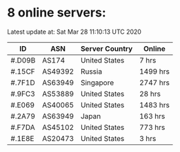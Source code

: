 # 8 online servers:

Latest update at: Sat Mar 28 11:10:13 UTC 2020

| ID | ASN | Server Country | Online |
| -- | --- | -------------- | ------ |
| #.D09B | AS174 | United States | 7 hrs |
| #.15CF | AS49392 | Russia | 1499 hrs |
| #.7F1D | AS63949 | Singapore | 2747 hrs |
| #.9FC3 | AS53889 | United States | 28 hrs |
| #.E069 | AS40065 | United States | 1483 hrs |
| #.2A79 | AS63949 | Japan | 163 hrs |
| #.F7DA | AS45102 | United States | 773 hrs |
| #.1E8E | AS20473 | United States | 3 hrs |

